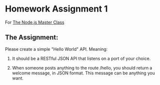 # Homework Assignment 1
For [The Node.js Master Class](https://pirple.thinkific.com)

## The Assignment:

Please create a simple "Hello World" API. Meaning:

1. It should be a RESTful JSON API that listens on a port of your choice. 

2. When someone posts anything to the route /hello, you should return a welcome message, in JSON format. This message can be anything you want.
